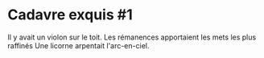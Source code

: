 # Cadavre exquis #1

Il y avait un violon sur le toit.
Les rémanences apportaient les mets les plus raffinés
Une licorne arpentait l'arc-en-ciel.
